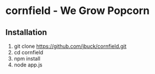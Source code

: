 cornfield - We Grow Popcorn
===========================

Installation
------------
1. git clone https://github.com/jbuck/cornfield.git
2. cd cornfield
3. npm install
3. node app.js
